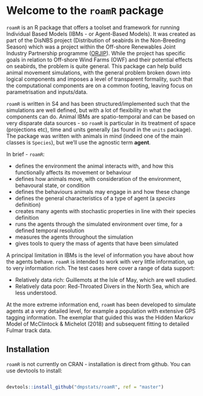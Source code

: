 
<!-- README.md is generated from README.Rmd. Please edit that file -->

# Welcome to the `roamR` package

<!-- badges: start -->

<!-- badges: end -->

`roamR` is an R package that offers a toolset and framework for running
Individual Based Models (IBMs - or Agent-Based Models). It was created
as part of the DisNBS project (Distribution of seabirds in the
Non-Breeding Season) which was a project within the Off-shore Renewables
Joint Industry Partnership programme
([ORJIP](http://www.orjip.org.uk/)). While the project has specific
goals in relation to Off-shore Wind Farms (OWF) and their potential
effects on seabirds, the problem is quite general. This package can help
build animal movement simulations, with the general problem broken down
into logical components and imposes a level of transparent formality,
such that the computational components are on a common footing, leaving
focus on parametrisation and inputs/data.

`roamR` is written in S4 and has been structured/implemented such that
the simulations are well defined, but with a lot of flexibility in what
the components can do. Animal IBMs are spatio-temporal and can be based
on very disparate data sources - so `roamR` is particular in its
treatment of space (projections etc), time and units generally (as found
in the `units` package). The package was written with animals in mind
(indeed one of the main classes is `Species`), but we’ll use the
agnostic term **agent**.

In brief - `roamR`:

- defines the environment the animal interacts with, and how this
  functionally affects its movement or behaviour
- defines how animals move, with consideration of the environment,
  behavoural state, or condition
- defines the behaviours animals may engage in and how these change
- defines the general characteristics of a type of agent (a *species*
  definition)
- creates many agents with stochastic properties in line with their
  species definition
- runs the agents through the simulated environment over time, for a
  defined temporal resolution
- measures the agents throughout the simulation
- gives tools to query the mass of agents that have been simulated

A principal limitation in IBMs is the level of information you have
about how the agents behave. `roamR` is intended to work with very
little information, up to very information rich. The test cases here
cover a range of data support:

- Relatively data rich: Guillemots at the Isle of May, which are well
  studied.
- Relatively data poor: Red-Throated Divers in the North Sea, which are
  less understood.

At the more extreme information end, `roamR` has been developed to
simulate agents at a very detailed level, for example a population with
extensive GPS tagging information. The exemplar that guided this was the
Hidden Markov Model of McClintock & Michelot (2018) and subsequent
fitting to detailed Fulmar track data.

## Installation

`roamR` is not currently on CRAN - installation is direct from github.
You can use devtools to install:

``` r

devtools::install_github("dmpstats/roamR", ref = "master")
```

